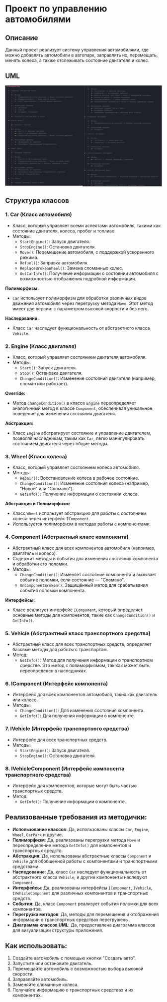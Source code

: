 

# Проект по управлению автомобилями

## Описание
Данный проект реализует систему управления автомобилями, где можно добавлять автомобили в автопарк, заправлять их, перемещать, менять колеса, а также отслеживать состояние двигателя и колес.

## UML

![UML Схема](screenshots/uml.png)

## Структура классов

### 1. **Car** (Класс автомобиля)
- Класс, который управляет всеми аспектами автомобиля, такими как состояние двигателя, колеса, пробег и топливо.
- Методы:
  - `StartEngine()`: Запуск двигателя.
  - `StopEngine()`: Остановка двигателя.
  - `Move()`: Перемещение автомобиля, с поддержкой ускоренного режима.
  - `Refuel()`: Заправка автомобиля.
  - `ReplaceBrokenWheel()`: Замена сломанных колес.
  - `GetCarInfo()`: Получение информации о состоянии автомобиля с возможностью отображения подробной информации.

**Полиморфизм:**
- `Car` использует полиморфизм для обработки различных видов движения автомобиля через перегрузку метода `Move`. Этот метод имеет две версии: с параметром высокой скорости и без него.

**Наследование:**
- Класс `Car` наследует функциональность от абстрактного класса `Vehicle`.

### 2. **Engine** (Класс двигателя)
- Класс, который управляет состоянием двигателя автомобиля.
- Методы:
  - `Start()`: Запуск двигателя.
  - `Stop()`: Остановка двигателя.
  - `ChangeCondition()`: Изменение состояния двигателя (например, сломан или работает).
  
**Override:**
- Метод `ChangeCondition()` в классе `Engine` переопределяет аналогичный метод в классе `Component`, обеспечивая уникальное поведение для изменения состояния двигателя.

**Абстракция:**
- Класс `Engine` абстрагирует состояние и управление двигателем, позволяя наследникам, таким как `Car`, легко манипулировать состоянием двигателя через общие методы.

### 3. **Wheel** (Класс колеса)
- Класс, который управляет состоянием колеса автомобиля.
- Методы:
  - `Repair()`: Восстановление колеса в рабочее состояние.
  - `ChangeCondition()`: Изменение состояния колеса (например, "Новое" или "Сломано").
  - `GetInfo()`: Получение информации о состоянии колеса.

**Абстракция и Полиморфизм:**
- Класс `Wheel` использует абстракцию для работы с состоянием колеса через интерфейс `IComponent`.
- Используется полиморфизм в методах работы с компонентами.

### 4. **Component** (Абстрактный класс компонента)
- Абстрактный класс для всех компонентов автомобиля (например, двигатель и колесо).
- Содержит методы и события для изменения состояния компонента и обработки его поломки.
- Методы:
  - `ChangeCondition()`: Изменяет состояние компонента и вызывает событие поломки, если состояние — "Сломано".
  - `OnComponentBroken()`: Защищённый метод для срабатывания события поломки компонента.

**Интерфейсы:**
- Класс реализует интерфейс `IComponent`, который определяет основные методы для компонентов, такие как `ChangeCondition()` и `GetInfo()`.

### 5. **Vehicle** (Абстрактный класс транспортного средства)
- Абстрактный класс для всех транспортных средств, определяет базовые методы для работы с транспортом.
- Метод:
  - `GetInfo()`: Метод для получения информации о транспортном средстве. Это метод с полиморфизмом, так как может быть переопределен в наследниках.

### 6. **IComponent** (Интерфейс компонента)
- Интерфейс для всех компонентов автомобиля, таких как двигатель или колесо.
- Методы:
  - `ChangeCondition()`: Для изменения состояния компонента.
  - `GetInfo()`: Для получения информации о компоненте.

### 7. **IVehicle** (Интерфейс транспортного средства)
- Интерфейс для всех транспортных средств.
- Методы:
  - `StartEngine()`: Запуск двигателя.
  - `StopEngine()`: Остановка двигателя.

### 8. **IVehicleComponent** (Интерфейс компонента транспортного средства)
- Интерфейс для компонентов, которые могут быть частью транспортных средств.
- Метод:
  - `GetInfo()`: Получение информации о компоненте.

## Реализованные требования из методички:
- **Использование классов**: Да, использованы классы `Car`, `Engine`, `Wheel`, `CarPark` и другие.
- **Полиморфизм**: Да, реализованы перегрузки метода `Move` и переопределение метода `GetInfo()` для компонентов и транспортных средств.
- **Абстракция**: Да, использованы абстрактные классы `Component` и `Vehicle` для обобщенной работы с компонентами и транспортными средствами.
- **Наследование**: Да, класс `Car` наследует функциональность от абстрактного класса `Vehicle`, и другие компоненты наследуют `Component`.
- **Интерфейсы**: Да, реализованы интерфейсы `IComponent`, `IVehicle`, `IVehicleComponent` для различных компонентов и транспортных средств.
- **События**: Да, класс `Component` реализует события поломки для всех компонентов.
- **Перегрузка методов**: Да, методы для перемещения и отображения информации о транспортных средствах перегружены.
- **Диаграмма классов UML**: Да, предоставлена диаграмма классов для визуализации структуры приложения.

## Как использовать:
1. Создайте автомобиль с помощью кнопки "Создать авто".
2. Запустите или остановите двигатель.
3. Перемещайте автомобиль с возможностью выбора высокой скорости.
4. Заправляйте автомобиль.
5. Заменяйте сломанные колеса.
6. Получайте информацию о транспортных средствах и их компонентах.
